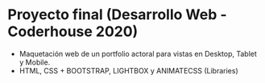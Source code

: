 # Proyecto final (Desarrollo Web - Coderhouse 2020)

* Maquetación web de un portfolio actoral para vistas en Desktop, Tablet y Mobile.
* HTML, CSS + BOOTSTRAP, LIGHTBOX y ANIMATECSS (Libraries)
